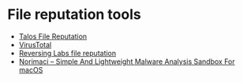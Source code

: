 # File reputation tools

* [Talos File Reputation](https://talosintelligence.com/talos_file_reputation)
* [VirusTotal](https://www.virustotal.com/gui/)
* [Reversing Labs file reputation](https://register.reversinglabs.com/file_reputation)
* [Norimaci – Simple And Lightweight Malware Analysis Sandbox For macOS](https://haxf4rall.com/2022/06/24/norimaci-simple-and-lightweight-malware-analysis-sandbox-for-macos-2/)